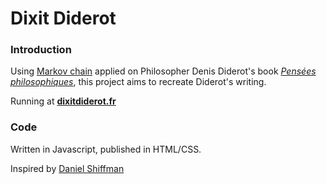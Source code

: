 # Dixit Diderot

### Introduction
Using [Markov chain](https://en.wikipedia.org/wiki/Markov_chain) applied on Philosopher Denis Diderot's book [*Pensées philosophiques*](https://fr.wikipedia.org/wiki/Pens%C3%A9es_philosophiques), this project aims to recreate Diderot's writing.

Running at [**dixitdiderot.fr**](http://dixitdiderot.cf)

### Code
Written in Javascript, published in HTML/CSS.


Inspired by [Daniel Shiffman](http://shiffman.net/)